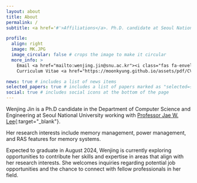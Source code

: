 ```yaml
---
layout: about
title: About
permalink: /
subtitle: <a href='#'>Affiliations</a>. Ph.D. candidate at Seoul National University

profile:
  align: right
  image: MK.JPG
  image_circular: false # crops the image to make it circular
  more_info: >
    Email <a href="mailto:wenjing.jin@snu.ac.kr"><i class="fas fa-envelope""></i></a>wenjing.jin@snu.ac.kr<br>
    Curriculum Vitae <a href="https://moonkyung.github.io/assets/pdf/CV_wenjing.pdf"><i class="ai ai-cv"></i></a>

news: true # includes a list of news items
selected_papers: true # includes a list of papers marked as "selected={true}"
social: true # includes social icons at the bottom of the page
---
```


Wenjing Jin is a Ph.D candidate in the Department of Computer Science and Engineering at Seoul National University working with [Professor Jae W. Lee](https://iamjaelee.github.io/www/){:target="\_blank"}. 

Her research interests include memory management, power management, and RAS features for memory systems. 

Expected to graduate in August 2024, Wenjing is currently exploring opportunities to contribute her skills and expertise in areas that align with her research interests. She welcomes inquiries regarding potential job opportunities and the chance to connect with fellow professionals in her field.
